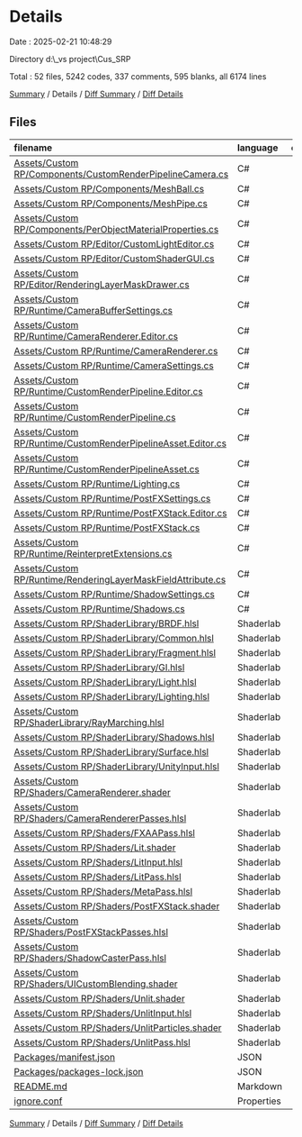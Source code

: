 # Details

Date : 2025-02-21 10:48:29

Directory d:\\_vs project\\Cus_SRP

Total : 52 files,  5242 codes, 337 comments, 595 blanks, all 6174 lines

[Summary](results.md) / Details / [Diff Summary](diff.md) / [Diff Details](diff-details.md)

## Files
| filename | language | code | comment | blank | total |
| :--- | :--- | ---: | ---: | ---: | ---: |
| [Assets/Custom RP/Components/CustomRenderPipelineCamera.cs](/Assets/Custom%20RP/Components/CustomRenderPipelineCamera.cs) | C# | 8 | 0 | 3 | 11 |
| [Assets/Custom RP/Components/MeshBall.cs](/Assets/Custom%20RP/Components/MeshBall.cs) | C# | 73 | 4 | 8 | 85 |
| [Assets/Custom RP/Components/MeshPipe.cs](/Assets/Custom%20RP/Components/MeshPipe.cs) | C# | 60 | 17 | 8 | 85 |
| [Assets/Custom RP/Components/PerObjectMaterialProperties.cs](/Assets/Custom%20RP/Components/PerObjectMaterialProperties.cs) | C# | 37 | 0 | 7 | 44 |
| [Assets/Custom RP/Editor/CustomLightEditor.cs](/Assets/Custom%20RP/Editor/CustomLightEditor.cs) | C# | 35 | 2 | 3 | 40 |
| [Assets/Custom RP/Editor/CustomShaderGUI.cs](/Assets/Custom%20RP/Editor/CustomShaderGUI.cs) | C# | 310 | 5 | 20 | 335 |
| [Assets/Custom RP/Editor/RenderingLayerMaskDrawer.cs](/Assets/Custom%20RP/Editor/RenderingLayerMaskDrawer.cs) | C# | 39 | 1 | 1 | 41 |
| [Assets/Custom RP/Runtime/CameraBufferSettings.cs](/Assets/Custom%20RP/Runtime/CameraBufferSettings.cs) | C# | 18 | 0 | 5 | 23 |
| [Assets/Custom RP/Runtime/CameraRenderer.Editor.cs](/Assets/Custom%20RP/Runtime/CameraRenderer.Editor.cs) | C# | 86 | 1 | 11 | 98 |
| [Assets/Custom RP/Runtime/CameraRenderer.cs](/Assets/Custom%20RP/Runtime/CameraRenderer.cs) | C# | 327 | 7 | 35 | 369 |
| [Assets/Custom RP/Runtime/CameraSettings.cs](/Assets/Custom%20RP/Runtime/CameraSettings.cs) | C# | 36 | 3 | 14 | 53 |
| [Assets/Custom RP/Runtime/CustomRenderPipeline.Editor.cs](/Assets/Custom%20RP/Runtime/CustomRenderPipeline.Editor.cs) | C# | 60 | 1 | 7 | 68 |
| [Assets/Custom RP/Runtime/CustomRenderPipeline.cs](/Assets/Custom%20RP/Runtime/CustomRenderPipeline.cs) | C# | 54 | 0 | 7 | 61 |
| [Assets/Custom RP/Runtime/CustomRenderPipelineAsset.Editor.cs](/Assets/Custom%20RP/Runtime/CustomRenderPipelineAsset.Editor.cs) | C# | 15 | 0 | 5 | 20 |
| [Assets/Custom RP/Runtime/CustomRenderPipelineAsset.cs](/Assets/Custom%20RP/Runtime/CustomRenderPipelineAsset.cs) | C# | 35 | 0 | 7 | 42 |
| [Assets/Custom RP/Runtime/Lighting.cs](/Assets/Custom%20RP/Runtime/Lighting.cs) | C# | 182 | 6 | 16 | 204 |
| [Assets/Custom RP/Runtime/PostFXSettings.cs](/Assets/Custom%20RP/Runtime/PostFXSettings.cs) | C# | 135 | 2 | 22 | 159 |
| [Assets/Custom RP/Runtime/PostFXStack.Editor.cs](/Assets/Custom%20RP/Runtime/PostFXStack.Editor.cs) | C# | 18 | 0 | 5 | 23 |
| [Assets/Custom RP/Runtime/PostFXStack.cs](/Assets/Custom%20RP/Runtime/PostFXStack.cs) | C# | 367 | 25 | 29 | 421 |
| [Assets/Custom RP/Runtime/ReinterpretExtensions.cs](/Assets/Custom%20RP/Runtime/ReinterpretExtensions.cs) | C# | 18 | 2 | 2 | 22 |
| [Assets/Custom RP/Runtime/RenderingLayerMaskFieldAttribute.cs](/Assets/Custom%20RP/Runtime/RenderingLayerMaskFieldAttribute.cs) | C# | 2 | 0 | 1 | 3 |
| [Assets/Custom RP/Runtime/ShadowSettings.cs](/Assets/Custom%20RP/Runtime/ShadowSettings.cs) | C# | 59 | 1 | 13 | 73 |
| [Assets/Custom RP/Runtime/Shadows.cs](/Assets/Custom%20RP/Runtime/Shadows.cs) | C# | 473 | 45 | 42 | 560 |
| [Assets/Custom RP/ShaderLibrary/BRDF.hlsl](/Assets/Custom%20RP/ShaderLibrary/BRDF.hlsl) | Shaderlab | 51 | 9 | 10 | 70 |
| [Assets/Custom RP/ShaderLibrary/Common.hlsl](/Assets/Custom%20RP/ShaderLibrary/Common.hlsl) | Shaderlab | 56 | 6 | 14 | 76 |
| [Assets/Custom RP/ShaderLibrary/Fragment.hlsl](/Assets/Custom%20RP/ShaderLibrary/Fragment.hlsl) | Shaderlab | 29 | 1 | 6 | 36 |
| [Assets/Custom RP/ShaderLibrary/GI.hlsl](/Assets/Custom%20RP/ShaderLibrary/GI.hlsl) | Shaderlab | 116 | 6 | 10 | 132 |
| [Assets/Custom RP/ShaderLibrary/Light.hlsl](/Assets/Custom%20RP/ShaderLibrary/Light.hlsl) | Shaderlab | 83 | 4 | 8 | 95 |
| [Assets/Custom RP/ShaderLibrary/Lighting.hlsl](/Assets/Custom%20RP/ShaderLibrary/Lighting.hlsl) | Shaderlab | 40 | 6 | 9 | 55 |
| [Assets/Custom RP/ShaderLibrary/RayMarching.hlsl](/Assets/Custom%20RP/ShaderLibrary/RayMarching.hlsl) | Shaderlab | 187 | 38 | 28 | 253 |
| [Assets/Custom RP/ShaderLibrary/Shadows.hlsl](/Assets/Custom%20RP/ShaderLibrary/Shadows.hlsl) | Shaderlab | 277 | 17 | 25 | 319 |
| [Assets/Custom RP/ShaderLibrary/Surface.hlsl](/Assets/Custom%20RP/ShaderLibrary/Surface.hlsl) | Shaderlab | 18 | 1 | 2 | 21 |
| [Assets/Custom RP/ShaderLibrary/UnityInput.hlsl](/Assets/Custom%20RP/ShaderLibrary/UnityInput.hlsl) | Shaderlab | 42 | 4 | 6 | 52 |
| [Assets/Custom RP/Shaders/CameraRenderer.shader](/Assets/Custom%20RP/Shaders/CameraRenderer.shader) | Shaderlab | 30 | 0 | 8 | 38 |
| [Assets/Custom RP/Shaders/CameraRendererPasses.hlsl](/Assets/Custom%20RP/Shaders/CameraRendererPasses.hlsl) | Shaderlab | 30 | 0 | 6 | 36 |
| [Assets/Custom RP/Shaders/FXAAPass.hlsl](/Assets/Custom%20RP/Shaders/FXAAPass.hlsl) | Shaderlab | 13 | 3 | 3 | 19 |
| [Assets/Custom RP/Shaders/Lit.shader](/Assets/Custom%20RP/Shaders/Lit.shader) | Shaderlab | 109 | 10 | 14 | 133 |
| [Assets/Custom RP/Shaders/LitInput.hlsl](/Assets/Custom%20RP/Shaders/LitInput.hlsl) | Shaderlab | 143 | 20 | 26 | 189 |
| [Assets/Custom RP/Shaders/LitPass.hlsl](/Assets/Custom%20RP/Shaders/LitPass.hlsl) | Shaderlab | 125 | 38 | 22 | 185 |
| [Assets/Custom RP/Shaders/MetaPass.hlsl](/Assets/Custom%20RP/Shaders/MetaPass.hlsl) | Shaderlab | 47 | 0 | 7 | 54 |
| [Assets/Custom RP/Shaders/PostFXStack.shader](/Assets/Custom%20RP/Shaders/PostFXStack.shader) | Shaderlab | 154 | 3 | 24 | 181 |
| [Assets/Custom RP/Shaders/PostFXStackPasses.hlsl](/Assets/Custom%20RP/Shaders/PostFXStackPasses.hlsl) | Shaderlab | 270 | 12 | 12 | 294 |
| [Assets/Custom RP/Shaders/ShadowCasterPass.hlsl](/Assets/Custom%20RP/Shaders/ShadowCasterPass.hlsl) | Shaderlab | 97 | 15 | 19 | 131 |
| [Assets/Custom RP/Shaders/UICustomBlending.shader](/Assets/Custom%20RP/Shaders/UICustomBlending.shader) | Shaderlab | 87 | 0 | 12 | 99 |
| [Assets/Custom RP/Shaders/Unlit.shader](/Assets/Custom%20RP/Shaders/Unlit.shader) | Shaderlab | 62 | 1 | 8 | 71 |
| [Assets/Custom RP/Shaders/UnlitInput.hlsl](/Assets/Custom%20RP/Shaders/UnlitInput.hlsl) | Shaderlab | 98 | 1 | 15 | 114 |
| [Assets/Custom RP/Shaders/UnlitParticles.shader](/Assets/Custom%20RP/Shaders/UnlitParticles.shader) | Shaderlab | 67 | 1 | 10 | 78 |
| [Assets/Custom RP/Shaders/UnlitPass.hlsl](/Assets/Custom%20RP/Shaders/UnlitPass.hlsl) | Shaderlab | 70 | 19 | 10 | 99 |
| [Packages/manifest.json](/Packages/manifest.json) | JSON | 42 | 0 | 1 | 43 |
| [Packages/packages-lock.json](/Packages/packages-lock.json) | JSON | 384 | 0 | 1 | 385 |
| [README.md](/README.md) | Markdown | 8 | 0 | 7 | 15 |
| [ignore.conf](/ignore.conf) | Properties | 60 | 0 | 1 | 61 |

[Summary](results.md) / Details / [Diff Summary](diff.md) / [Diff Details](diff-details.md)